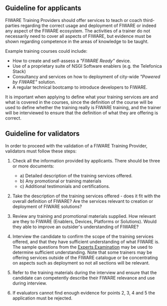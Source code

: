 ## Guideline for applicants

FIWARE Training Providers should offer services to teach or coach third-parties regarding the correct usage and
deployment of FIWARE or indeed any aspect of the FIWARE ecosystem. The activities of a trainer do not necessarily need
to cover all aspects of FIWARE, but evidence must be shown regarding competence in the areas of knowledge to be taught.

Example training courses could include:

-   How to create and self-assess a _"FIWARE Ready"_ device.
-   Use of a proprietary suite of NSGI Software enablers (e.g. the Telefonica Stack)
-   Consultancy and services on how to deployment of city-wide _"Powered by FIWARE"_ solution.
-   A regular technical bootcamp to introduce developers to FIWARE.

It is important when applying to define what your training services are and what is covered in the courses, since the
definition of the course will be used to define whether the training really is FIWARE training, and the trainer will be
interviewed to ensure that the definition of what they are offering is correct.

## Guideline for validators

In order to proceed with the validation of a FIWARE Training Provider, validators must follow these steps:

1.  Check all the information provided by applicants. There should be three or more documents:

    -   a) Detailed description of the training services offered.
    -   b) Any promotional or training materials
    -   c) Additional testimonials and certifications.

2.  Take the description of the training services offered - does it fit with the overall definition of FIWARE? Are the
    services relevant to creation or deployment of FIWARE solutions?

3.  Review any training and promotional materials supplied. How relevant are they to FIWARE (Enablers, Devices,
    Platforms or Solutions). Would they able to improve an outsider's understanding of FIWARE?

4.  Interview the candidate to confirm the scope of the training services offered, and that they have sufficient
    understanding of what FIWARE is. The sample questions from the
    [Experts Examination](https://fiware-expert-certification.readthedocs.io/en/latest/appendix/) may be used to
    determine sufficient understanding. Note that some trainers may be offering services outside of the FIWARE catalogue
    or be concentrating on aspects such as deployment so not all sections will be relevant.

5.  Refer to the training materials during the interview and ensure that the candidate can competently describe their
    FIWARE relevance and use during interview.

6.  If evaluators cannot find enough evidence for points 2, 3, 4 and 5 the application must be rejected.
